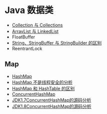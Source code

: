 # Java 数据类

* [Collection 与 Collections](https://github.com/ZhangMiao147/android_learning_notes/blob/master/Java/DataStructure/Colletion%E4%B8%8EColletions.md)
* [ArrayList 与 LinkedList](https://github.com/ZhangMiao147/android_learning_notes/blob/master/Java/DataStructure/ArrayList%E4%B8%8ELinkedList.md)
* FloatBuffer
* [String、StringBuffer 与 StringBuilder 的区别](https://github.com/ZhangMiao147/android_learning_notes/blob/master/Java/DataStructure/String%E3%80%81StringBuilder%E4%B8%8EStringBuffer%E7%9A%84%E5%8C%BA%E5%88%AB.md)
* ReentrantLock

## Map

* [HashMap](https://github.com/ZhangMiao147/android_learning_notes/blob/master/Java/DataStructure/Map/HashMap.md)
* [HashMap 不是线程安全的分析](https://github.com/ZhangMiao147/android_learning_notes/blob/master/Java/DataStructure/Map/HashMap不是线程安全的分析.md)
* [HashMap 和 HashTable 的区别](https://github.com/ZhangMiao147/android_learning_notes/blob/master/Java/DataStructure/Map/HashMap和HashTable的区别.md)
* [ConcurrentHashMap](https://github.com/ZhangMiao147/android_learning_notes/blob/master/Java/DataStructure/Map/ConcurrentHashMap.md)
* [JDK1.7ConcurrentHashMap的源码分析](https://github.com/ZhangMiao147/android_learning_notes/blob/master/Java/DataStructure/Map/JDK1.7ConcurrentHashMap的源码分析.md)
* [JDK1.8ConcurrentHashMap的源码分析](https://github.com/ZhangMiao147/android_learning_notes/blob/master/Java/DataStructure/Map/JDK1.8ConcurrentHashMap的源码分析.md)

